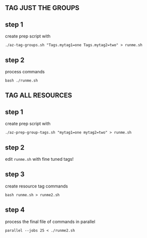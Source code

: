TAG JUST THE GROUPS
-----

## step 1

create prep script with
```console
./az-tag-groups.sh "Tags.mytag1=one Tags.mytag2=two" > runme.sh
```

## step 2
process commands
```console
bash ./runme.sh
```


TAG ALL RESOURCES
-----

## step 1

create prep script with
```console
./az-prep-group-tags.sh "mytag1=one mytag2=two" > runme.sh
```

## step 2

edit `runme.sh` with fine tuned tags!

## step 3

create resource tag commands
```console
bash runme.sh > runme2.sh
```
## step 4

process the final file of commands in parallel
```console
parallel --jobs 25 < ./runme2.sh
```

